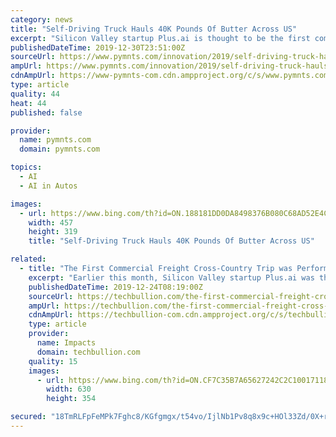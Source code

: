 ```yaml
---
category: news
title: "Self-Driving Truck Hauls 40K Pounds Of Butter Across US"
excerpt: "Silicon Valley startup Plus.ai is thought to be the first company to deploy a self-driving commercial truck to haul 40,000 pounds of butter roughly 42 hours cross-country from Tulare, California to Quakertown, Pennsylvania, ZDNet reported. The company’s Level 4 autonomous semi-tractor-trailer completed the 2,800-mile run for Land O’Lakes in ..."
publishedDateTime: 2019-12-30T23:51:00Z
sourceUrl: https://www.pymnts.com/innovation/2019/self-driving-truck-hauls-40k-pounds-of-butter-across-us/
ampUrl: https://www.pymnts.com/innovation/2019/self-driving-truck-hauls-40k-pounds-of-butter-across-us/amp/
cdnAmpUrl: https://www-pymnts-com.cdn.ampproject.org/c/s/www.pymnts.com/innovation/2019/self-driving-truck-hauls-40k-pounds-of-butter-across-us/amp/
type: article
quality: 44
heat: 44
published: false

provider:
  name: pymnts.com
  domain: pymnts.com

topics:
  - AI
  - AI in Autos

images:
  - url: https://www.bing.com/th?id=ON.188181DD0DA8498376B080C68AD52E4C
    width: 457
    height: 319
    title: "Self-Driving Truck Hauls 40K Pounds Of Butter Across US"

related:
  - title: "The First Commercial Freight Cross-Country Trip was Performed by a Self-Driving Truck: What This Means for the Trucking Industry"
    excerpt: "Earlier this month, Silicon Valley startup Plus.ai was the first company ever to have a self-driving truck make a coast-to-coast commercial freight trip. The autonomous truck, along with a supervising driver and mechanic, drove for three days from Tulare, California to Quakertown with over 40,000 pounds of butter in tow. While Plus.ai’s ..."
    publishedDateTime: 2019-12-24T08:19:00Z
    sourceUrl: https://techbullion.com/the-first-commercial-freight-cross-country-trip-was-performed-by-a-self-driving-truck-what-this-means-for-the-trucking-industry/
    ampUrl: https://techbullion.com/the-first-commercial-freight-cross-country-trip-was-performed-by-a-self-driving-truck-what-this-means-for-the-trucking-industry/amp/
    cdnAmpUrl: https://techbullion-com.cdn.ampproject.org/c/s/techbullion.com/the-first-commercial-freight-cross-country-trip-was-performed-by-a-self-driving-truck-what-this-means-for-the-trucking-industry/amp/
    type: article
    provider:
      name: Impacts
      domain: techbullion.com
    quality: 15
    images:
      - url: https://www.bing.com/th?id=ON.CF7C35B7A65627242C2C100171186D4E
        width: 630
        height: 354

secured: "18TmRLFpFeMPk7Fghc8/KGfgmgx/t54vo/IjlNb1Pv8q8x9c+HOl33Zd/0X+r2iTHD2Pk6AZsmEs4ah9Bgpeo1RQGfsbmUfetHEsNguHQyflcc+hiaqiculZdGthHo3un3Lx1pIr+16EW7IO0AKZ+H2PuYV27xWdR4I1eoLTJQCX0/Cb//GUYeeTg0O0vYpNlshWSU7ItPD/cbPTvtmtX1fRyArtei21ica6ZMkKr5Z2WHjbj3m7soWf2L4Nw2BBnc2YruFjJlLYSP7g3SFqYg==;bl/o2M0fZaCDHxcCM2fqEQ=="
---
```


